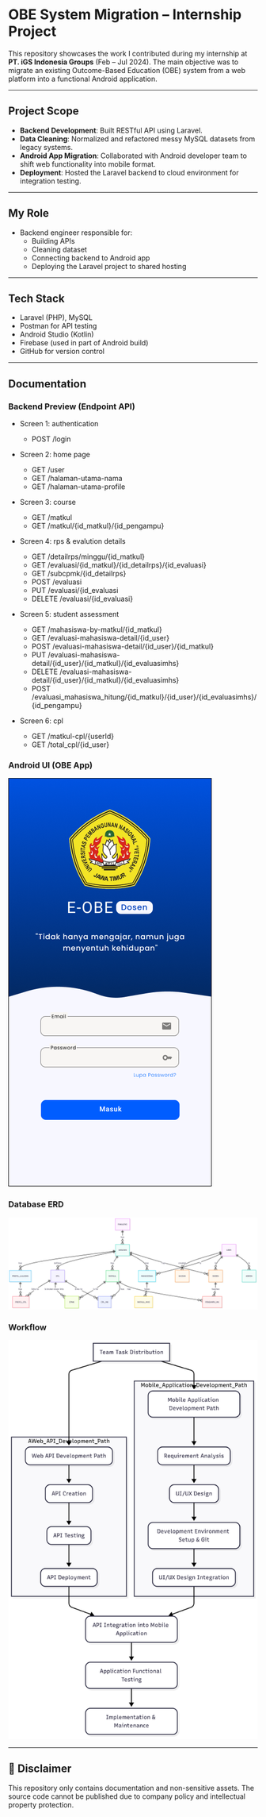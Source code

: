 # OBE System Migration – Internship Project

This repository showcases the work I contributed during my internship at **PT. iGS Indonesia Groups** (Feb – Jul 2024). The main objective was to migrate an existing Outcome-Based Education (OBE) system from a web platform into a functional Android application.

---

## Project Scope

-  **Backend Development**: Built RESTful API using Laravel.
-  **Data Cleaning**: Normalized and refactored messy MySQL datasets from legacy systems.
-  **Android App Migration**: Collaborated with Android developer team to shift web functionality into mobile format.
-  **Deployment**: Hosted the Laravel backend to cloud environment for integration testing.

---

##  My Role
- Backend engineer responsible for:
  - Building APIs
  - Cleaning dataset
  - Connecting backend to Android app
  - Deploying the Laravel project to shared hosting

---

##  Tech Stack
- Laravel (PHP), MySQL
- Postman for API testing
- Android Studio (Kotlin)
- Firebase (used in part of Android build)
- GitHub for version control

---

##  Documentation

### Backend Preview (Endpoint API)
- Screen 1: authentication
  - POST /login
  
- Screen 2: home page
  - GET /user
  - GET /halaman-utama-nama
  - GET /halaman-utama-profile
  
- Screen 3: course
  - GET /matkul
  - GET /matkul/{id_matkul}/{id_pengampu}

- Screen 4: rps & evalution details
  - GET /detailrps/minggu/{id_matkul}
  - GET /evaluasi/{id_matkul}/{id_detailrps}/{id_evaluasi}
  - GET /subcpmk/{id_detailrps}
  - POST /evaluasi
  - PUT /evaluasi/{id_evaluasi
  - DELETE /evaluasi/{id_evaluasi}

- Screen 5: student assessment
  - GET /mahasiswa-by-matkul/{id_matkul}
  - GET /evaluasi-mahasiswa-detail/{id_user}
  - POST /evaluasi-mahasiswa-detail/{id_user}/{id_matkul}
  - PUT /evaluasi-mahasiswa-detail/{id_user}/{id_matkul}/{id_evaluasimhs}
  - DELETE /evaluasi-mahasiswa-detail/{id_user}/{id_matkul}/{id_evaluasimhs}
  - POST /evaluasi_mahasiswa_hitung/{id_matkul}/{id_user}/{id_evaluasimhs}/{id_pengampu}

- Screen 6: cpl
  - GET /matkul-cpl/{userId}
  - GET /total_cpl/{id_user}

### Android UI (OBE App)  
![Android UI](assets/android_ui.png)

### Database ERD  
![Database ERD](assets/database_erd.png)

### Workflow
![Workflow](assets/workflow.png)


---

## 🚫 Disclaimer
This repository only contains documentation and non-sensitive assets. The source code cannot be published due to company policy and intellectual property protection.
